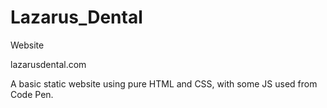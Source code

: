 # Lazarus_Dental
Website

lazarusdental.com

A basic static website using pure HTML and CSS, with some JS used from Code Pen.  
